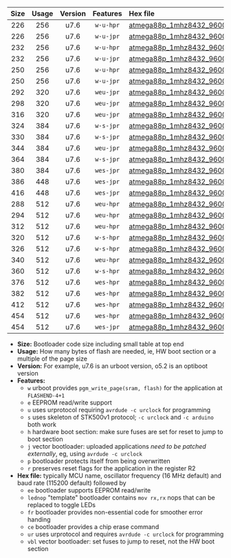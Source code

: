 |Size|Usage|Version|Features|Hex file|
|:-:|:-:|:-:|:-:|:--|
|226|256|u7.6|`w-u-hpr`|[atmega88p_1mhz8432_9600bps_ur.hex](https://raw.githubusercontent.com/stefanrueger/urboot/main/bootloaders/atmega88p/fcpu_1mhz8432/9600_bps/atmega88p_1mhz8432_9600bps_ur.hex)|
|226|256|u7.6|`w-u-jpr`|[atmega88p_1mhz8432_9600bps_ur_vbl.hex](https://raw.githubusercontent.com/stefanrueger/urboot/main/bootloaders/atmega88p/fcpu_1mhz8432/9600_bps/atmega88p_1mhz8432_9600bps_ur_vbl.hex)|
|232|256|u7.6|`w-u-hpr`|[atmega88p_1mhz8432_9600bps_lednop_ur.hex](https://raw.githubusercontent.com/stefanrueger/urboot/main/bootloaders/atmega88p/fcpu_1mhz8432/9600_bps/atmega88p_1mhz8432_9600bps_lednop_ur.hex)|
|232|256|u7.6|`w-u-jpr`|[atmega88p_1mhz8432_9600bps_lednop_ur_vbl.hex](https://raw.githubusercontent.com/stefanrueger/urboot/main/bootloaders/atmega88p/fcpu_1mhz8432/9600_bps/atmega88p_1mhz8432_9600bps_lednop_ur_vbl.hex)|
|250|256|u7.6|`w-u-hpr`|[atmega88p_1mhz8432_9600bps_lednop_fr_ur.hex](https://raw.githubusercontent.com/stefanrueger/urboot/main/bootloaders/atmega88p/fcpu_1mhz8432/9600_bps/atmega88p_1mhz8432_9600bps_lednop_fr_ur.hex)|
|250|256|u7.6|`w-u-jpr`|[atmega88p_1mhz8432_9600bps_lednop_fr_ur_vbl.hex](https://raw.githubusercontent.com/stefanrueger/urboot/main/bootloaders/atmega88p/fcpu_1mhz8432/9600_bps/atmega88p_1mhz8432_9600bps_lednop_fr_ur_vbl.hex)|
|292|320|u7.6|`weu-jpr`|[atmega88p_1mhz8432_9600bps_ee_ur_vbl.hex](https://raw.githubusercontent.com/stefanrueger/urboot/main/bootloaders/atmega88p/fcpu_1mhz8432/9600_bps/atmega88p_1mhz8432_9600bps_ee_ur_vbl.hex)|
|298|320|u7.6|`weu-jpr`|[atmega88p_1mhz8432_9600bps_ee_lednop_ur_vbl.hex](https://raw.githubusercontent.com/stefanrueger/urboot/main/bootloaders/atmega88p/fcpu_1mhz8432/9600_bps/atmega88p_1mhz8432_9600bps_ee_lednop_ur_vbl.hex)|
|316|320|u7.6|`weu-jpr`|[atmega88p_1mhz8432_9600bps_ee_lednop_fr_ur_vbl.hex](https://raw.githubusercontent.com/stefanrueger/urboot/main/bootloaders/atmega88p/fcpu_1mhz8432/9600_bps/atmega88p_1mhz8432_9600bps_ee_lednop_fr_ur_vbl.hex)|
|324|384|u7.6|`w-s-jpr`|[atmega88p_1mhz8432_9600bps_vbl.hex](https://raw.githubusercontent.com/stefanrueger/urboot/main/bootloaders/atmega88p/fcpu_1mhz8432/9600_bps/atmega88p_1mhz8432_9600bps_vbl.hex)|
|330|384|u7.6|`w-s-jpr`|[atmega88p_1mhz8432_9600bps_lednop_vbl.hex](https://raw.githubusercontent.com/stefanrueger/urboot/main/bootloaders/atmega88p/fcpu_1mhz8432/9600_bps/atmega88p_1mhz8432_9600bps_lednop_vbl.hex)|
|344|384|u7.6|`weu-jpr`|[atmega88p_1mhz8432_9600bps_ee_lednop_fr_ce_ur_vbl.hex](https://raw.githubusercontent.com/stefanrueger/urboot/main/bootloaders/atmega88p/fcpu_1mhz8432/9600_bps/atmega88p_1mhz8432_9600bps_ee_lednop_fr_ce_ur_vbl.hex)|
|364|384|u7.6|`w-s-jpr`|[atmega88p_1mhz8432_9600bps_lednop_fr_vbl.hex](https://raw.githubusercontent.com/stefanrueger/urboot/main/bootloaders/atmega88p/fcpu_1mhz8432/9600_bps/atmega88p_1mhz8432_9600bps_lednop_fr_vbl.hex)|
|380|384|u7.6|`wes-jpr`|[atmega88p_1mhz8432_9600bps_ee_vbl.hex](https://raw.githubusercontent.com/stefanrueger/urboot/main/bootloaders/atmega88p/fcpu_1mhz8432/9600_bps/atmega88p_1mhz8432_9600bps_ee_vbl.hex)|
|386|448|u7.6|`wes-jpr`|[atmega88p_1mhz8432_9600bps_ee_lednop_vbl.hex](https://raw.githubusercontent.com/stefanrueger/urboot/main/bootloaders/atmega88p/fcpu_1mhz8432/9600_bps/atmega88p_1mhz8432_9600bps_ee_lednop_vbl.hex)|
|416|448|u7.6|`wes-jpr`|[atmega88p_1mhz8432_9600bps_ee_lednop_fr_vbl.hex](https://raw.githubusercontent.com/stefanrueger/urboot/main/bootloaders/atmega88p/fcpu_1mhz8432/9600_bps/atmega88p_1mhz8432_9600bps_ee_lednop_fr_vbl.hex)|
|288|512|u7.6|`weu-hpr`|[atmega88p_1mhz8432_9600bps_ee_ur.hex](https://raw.githubusercontent.com/stefanrueger/urboot/main/bootloaders/atmega88p/fcpu_1mhz8432/9600_bps/atmega88p_1mhz8432_9600bps_ee_ur.hex)|
|294|512|u7.6|`weu-hpr`|[atmega88p_1mhz8432_9600bps_ee_lednop_ur.hex](https://raw.githubusercontent.com/stefanrueger/urboot/main/bootloaders/atmega88p/fcpu_1mhz8432/9600_bps/atmega88p_1mhz8432_9600bps_ee_lednop_ur.hex)|
|312|512|u7.6|`weu-hpr`|[atmega88p_1mhz8432_9600bps_ee_lednop_fr_ur.hex](https://raw.githubusercontent.com/stefanrueger/urboot/main/bootloaders/atmega88p/fcpu_1mhz8432/9600_bps/atmega88p_1mhz8432_9600bps_ee_lednop_fr_ur.hex)|
|320|512|u7.6|`w-s-hpr`|[atmega88p_1mhz8432_9600bps.hex](https://raw.githubusercontent.com/stefanrueger/urboot/main/bootloaders/atmega88p/fcpu_1mhz8432/9600_bps/atmega88p_1mhz8432_9600bps.hex)|
|326|512|u7.6|`w-s-hpr`|[atmega88p_1mhz8432_9600bps_lednop.hex](https://raw.githubusercontent.com/stefanrueger/urboot/main/bootloaders/atmega88p/fcpu_1mhz8432/9600_bps/atmega88p_1mhz8432_9600bps_lednop.hex)|
|340|512|u7.6|`weu-hpr`|[atmega88p_1mhz8432_9600bps_ee_lednop_fr_ce_ur.hex](https://raw.githubusercontent.com/stefanrueger/urboot/main/bootloaders/atmega88p/fcpu_1mhz8432/9600_bps/atmega88p_1mhz8432_9600bps_ee_lednop_fr_ce_ur.hex)|
|360|512|u7.6|`w-s-hpr`|[atmega88p_1mhz8432_9600bps_lednop_fr.hex](https://raw.githubusercontent.com/stefanrueger/urboot/main/bootloaders/atmega88p/fcpu_1mhz8432/9600_bps/atmega88p_1mhz8432_9600bps_lednop_fr.hex)|
|376|512|u7.6|`wes-hpr`|[atmega88p_1mhz8432_9600bps_ee.hex](https://raw.githubusercontent.com/stefanrueger/urboot/main/bootloaders/atmega88p/fcpu_1mhz8432/9600_bps/atmega88p_1mhz8432_9600bps_ee.hex)|
|382|512|u7.6|`wes-hpr`|[atmega88p_1mhz8432_9600bps_ee_lednop.hex](https://raw.githubusercontent.com/stefanrueger/urboot/main/bootloaders/atmega88p/fcpu_1mhz8432/9600_bps/atmega88p_1mhz8432_9600bps_ee_lednop.hex)|
|412|512|u7.6|`wes-hpr`|[atmega88p_1mhz8432_9600bps_ee_lednop_fr.hex](https://raw.githubusercontent.com/stefanrueger/urboot/main/bootloaders/atmega88p/fcpu_1mhz8432/9600_bps/atmega88p_1mhz8432_9600bps_ee_lednop_fr.hex)|
|454|512|u7.6|`wes-hpr`|[atmega88p_1mhz8432_9600bps_ee_lednop_fr_ce.hex](https://raw.githubusercontent.com/stefanrueger/urboot/main/bootloaders/atmega88p/fcpu_1mhz8432/9600_bps/atmega88p_1mhz8432_9600bps_ee_lednop_fr_ce.hex)|
|454|512|u7.6|`wes-jpr`|[atmega88p_1mhz8432_9600bps_ee_lednop_fr_ce_vbl.hex](https://raw.githubusercontent.com/stefanrueger/urboot/main/bootloaders/atmega88p/fcpu_1mhz8432/9600_bps/atmega88p_1mhz8432_9600bps_ee_lednop_fr_ce_vbl.hex)|

- **Size:** Bootloader code size including small table at top end
- **Usage:** How many bytes of flash are needed, ie, HW boot section or a multiple of the page size
- **Version:** For example, u7.6 is an urboot version, o5.2 is an optiboot version
- **Features:**
  + `w` urboot provides `pgm_write_page(sram, flash)` for the application at `FLASHEND-4+1`
  + `e` EEPROM read/write support
  + `u` uses urprotocol requiring `avrdude -c urclock` for programming
  + `s` uses skeleton of STK500v1 protocol; `-c urclock` and `-c arduino` both work
  + `h` hardware boot section: make sure fuses are set for reset to jump to boot section
  + `j` vector bootloader: uploaded applications *need to be patched externally*, eg, using `avrdude -c urclock`
  + `p` bootloader protects itself from being overwritten
  + `r` preserves reset flags for the application in the register R2
- **Hex file:** typically MCU name, oscillator frequency (16 MHz default) and baud rate (115200 default) followed by
  + `ee` bootloader supports EEPROM read/write
  + `lednop` "template" bootloader contains `mov rx,rx` nops that can be replaced to toggle LEDs
  + `fr` bootloader provides non-essential code for smoother error handing
  + `ce` bootloader provides a chip erase command
  + `ur` uses urprotocol and requires `avrdude -c urclock` for programming
  + `vbl` vector bootloader: set fuses to jump to reset, not the HW boot section
